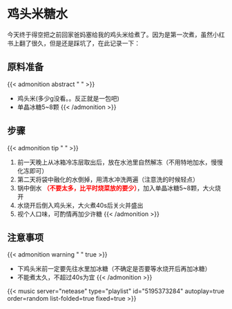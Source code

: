 # 鸡头米糖水


今天终于得空把之前回家爸妈塞给我的鸡头米给煮了。因为是第一次煮，虽然小红书上翻了很久，但是还是踩坑了，在此记录一下：

## 原料准备
{{< admonition abstract " " >}}
- 鸡头米(多少g没看。。反正就是一包吧)
- 单晶冰糖5~8颗
{{< /admonition >}}

## 步骤
{{< admonition tip " " >}}
1. 前一天晚上从冰箱冷冻层取出后，放在水池里自然解冻（不用特地加水，慢慢化冻即可）
2. 第二天将袋中融化的水倒掉，用清水冲洗两遍（注意洗的时候轻点）
3. 锅中倒水 **<font color=red>（不要太多，比平时烧菜放的要少）</font>**，加入单晶冰糖5~8颗，大火烧开
4. 水烧开后倒入鸡头米，大火煮40s后关火并盛出
5. 视个人口味，可酌情再加少许糖
{{< /admonition >}}

## 注意事项
{{< admonition warning " " true >}}
- 下鸡头米前一定要先往水里加冰糖（不确定是否要等水烧开后再加冰糖）
- 不能煮太久，不超过40s为宜
{{< /admonition >}}


{{< music server="netease" type="playlist" id="5195373284" autoplay=true order=random list-folded=true fixed=true >}}
